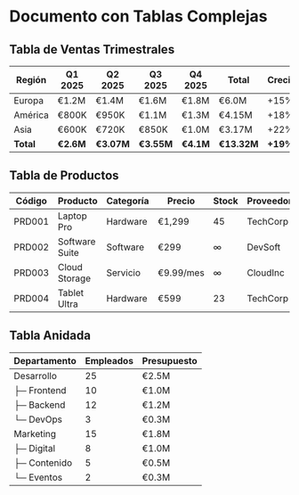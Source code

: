 # Documento con Tablas Complejas

## Tabla de Ventas Trimestrales

| Región | Q1 2025 | Q2 2025 | Q3 2025 | Q4 2025 | Total | Crecimiento |
|--------|---------|---------|---------|---------|-------|-------------|
| Europa | €1.2M   | €1.4M   | €1.6M   | €1.8M   | €6.0M | +15%        |
| América| €800K   | €950K   | €1.1M   | €1.3M   | €4.15M| +18%        |
| Asia   | €600K   | €720K   | €850K   | €1.0M   | €3.17M| +22%        |
| **Total**| **€2.6M**| **€3.07M**| **€3.55M**| **€4.1M**| **€13.32M**| **+19%** |

## Tabla de Productos

| Código | Producto | Categoría | Precio | Stock | Proveedor | Estado |
|--------|----------|-----------|--------|-------|-----------|--------|
| PRD001 | Laptop Pro | Hardware | €1,299 | 45 | TechCorp | Activo |
| PRD002 | Software Suite | Software | €299 | ∞ | DevSoft | Activo |
| PRD003 | Cloud Storage | Servicio | €9.99/mes | ∞ | CloudInc | Activo |
| PRD004 | Tablet Ultra | Hardware | €599 | 23 | TechCorp | Descontinuado |

## Tabla Anidada

| Departamento | Empleados | Presupuesto |
|--------------|-----------|-------------|
| Desarrollo   | 25        | €2.5M       |
| ├─ Frontend  | 10        | €1.0M       |
| ├─ Backend   | 12        | €1.2M       |
| └─ DevOps    | 3         | €0.3M       |
| Marketing    | 15        | €1.8M       |
| ├─ Digital   | 8         | €1.0M       |
| ├─ Contenido | 5         | €0.5M       |
| └─ Eventos   | 2         | €0.3M       |
